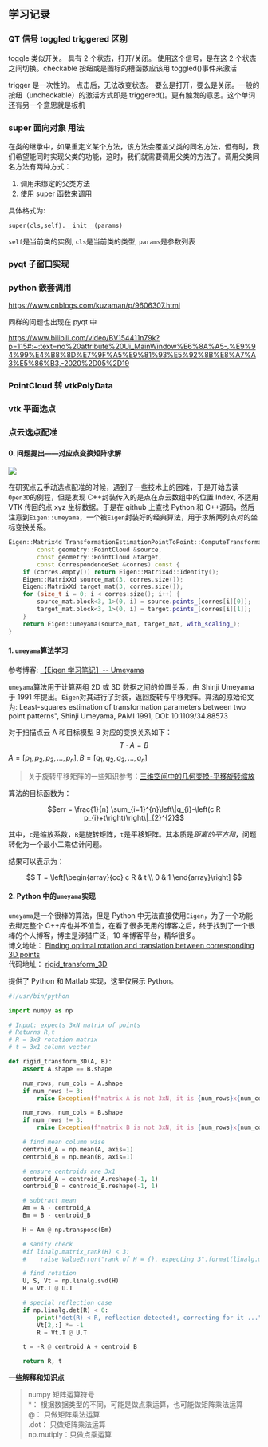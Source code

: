 ## 学习记录

### QT 信号 toggled triggered 区别

toggle 类似开关。 具有 2 个状态，打开/关闭。 使用这个信号，是在这 2 个状态之间切换。checkable 按纽或是图标的槽函数应该用 toggled()事件来激活

trigger 是一次性的。 点击后，无法改变状态。 要么是打开，要么是关闭。一般的按纽（uncheckable）的激活方式即是 triggered()。更有触发的意思。这个单词还有另一个意思就是板机

### super 面向对象 用法

在类的继承中，如果重定义某个方法，该方法会覆盖父类的同名方法，但有时，我们希望能同时实现父类的功能，这时，我们就需要调用父类的方法了。调用父类同名方法有两种方式：

1. 调用未绑定的父类方法
2. 使用 super 函数来调用

具体格式为:

```
super(cls,self).__init__(params)
```

`self`是当前类的实例, `cls`是当前类的类型, `params`是参数列表

### pyqt 子窗口实现

### python 嵌套调用

https://www.cnblogs.com/kuzaman/p/9606307.html

同样的问题也出现在 pyqt 中

https://www.bilibili.com/video/BV154411n79k?p=115#:~:text=no%20attribute%20Ui_MainWindow%E6%8A%A5-,%E9%94%99%E4%B8%8D%E7%9F%A5%E9%81%93%E5%92%8B%E8%A7%A3%E5%86%B3,-2020%2D05%2D19

### PointCloud 转 vtkPolyData

### vtk 平面选点

### 点云选点配准

#### 0. 问题提出——对应点变换矩阵求解

![](http://nghiaho.com/wp-content/uploads/2011/09/optimal_rotation_translation.png)

在研究点云手动选点配准的时候，遇到了一些技术上的困难，于是开始去读`Open3D`的例程，但是发现 C++封装传入的是点在点云数组中的位置 Index, 不适用 VTK 传回的点 xyz 坐标数据。于是在 github 上查找 Python 和 C++源码，然后注意到`Eigen::umeyama`，一个被`Eigen`封装好的经典算法，用于求解两列点对的坐标变换关系。

```cpp
Eigen::Matrix4d TransformationEstimationPointToPoint::ComputeTransformation(
        const geometry::PointCloud &source,
        const geometry::PointCloud &target,
        const CorrespondenceSet &corres) const {
    if (corres.empty()) return Eigen::Matrix4d::Identity();
    Eigen::MatrixXd source_mat(3, corres.size());
    Eigen::MatrixXd target_mat(3, corres.size());
    for (size_t i = 0; i < corres.size(); i++) {
        source_mat.block<3, 1>(0, i) = source.points_[corres[i][0]];
        target_mat.block<3, 1>(0, i) = target.points_[corres[i][1]];
    }
    return Eigen::umeyama(source_mat, target_mat, with_scaling_);
}
```

#### 1. `umeyama`算法学习

参考博客: [【Eigen 学习笔记】-- Umeyama](https://blog.csdn.net/weixin_42823098/article/details/111308627)

`umeyama`算法用于计算两组 2D 或 3D 数据之间的位置关系，由 Shinji Umeyama 于 1991 年提出。`Eigen`对其进行了封装，返回旋转与平移矩阵。算法的原始论文为: Least-squares estimation of transformation parameters between two point patterns", Shinji Umeyama, PAMI 1991, DOI: 10.1109/34.88573

对于扫描点云 A 和目标模型 B 对应的变换关系如下：
$$T \cdot A=B$$
$A=[p_1,p_2,p_3,...,p_n], B=[q_1,q_2,q_3,...,q_n]$

> 关于旋转平移矩阵的一些知识参考：[三维空间中的几何变换-平移旋转缩放](https://blog.csdn.net/swety_gxy/article/details/73087848)

算法的目标函数为：

$$err = \frac{1}{n} \sum_{i=1}^{n}\left\|q_{i}-\left(c R p_{i}+t\right)\right\|_{2}^{2}$$

其中，`c`是缩放系数，`R`是旋转矩阵，`t`是平移矩阵。其本质是*距离的平方和*，问题转化为一个最小二乘估计问题。

结果可以表示为：

$$
T = \left[\begin{array}{cc}
c R & t \\
0 & 1
\end{array}\right]
$$

#### 2. Python 中的`umeyama`实现

`umeyama`是一个很棒的算法，但是 Python 中无法直接使用`Eigen`，为了一个功能去绑定整个 C++库也并不值当，在看了很多无用的博客之后，终于找到了一个很棒的个人博客，博主是涉猎广泛，10 年博客平台，精华很多。  
博文地址：
[Finding optimal rotation and translation between corresponding 3D points](http://nghiaho.com/?page_id=671)  
代码地址：
[rigid_transform_3D](https://github.com/nghiaho12/rigid_transform_3D)

提供了 Python 和 Matlab 实现，这里仅展示 Python。

```Python
#!/usr/bin/python

import numpy as np

# Input: expects 3xN matrix of points
# Returns R,t
# R = 3x3 rotation matrix
# t = 3x1 column vector

def rigid_transform_3D(A, B):
    assert A.shape == B.shape

    num_rows, num_cols = A.shape
    if num_rows != 3:
        raise Exception(f"matrix A is not 3xN, it is {num_rows}x{num_cols}")

    num_rows, num_cols = B.shape
    if num_rows != 3:
        raise Exception(f"matrix B is not 3xN, it is {num_rows}x{num_cols}")

    # find mean column wise
    centroid_A = np.mean(A, axis=1)
    centroid_B = np.mean(B, axis=1)

    # ensure centroids are 3x1
    centroid_A = centroid_A.reshape(-1, 1)
    centroid_B = centroid_B.reshape(-1, 1)

    # subtract mean
    Am = A - centroid_A
    Bm = B - centroid_B

    H = Am @ np.transpose(Bm)

    # sanity check
    #if linalg.matrix_rank(H) < 3:
    #    raise ValueError("rank of H = {}, expecting 3".format(linalg.matrix_rank(H)))

    # find rotation
    U, S, Vt = np.linalg.svd(H)
    R = Vt.T @ U.T

    # special reflection case
    if np.linalg.det(R) < 0:
        print("det(R) < R, reflection detected!, correcting for it ...")
        Vt[2,:] *= -1
        R = Vt.T @ U.T

    t = -R @ centroid_A + centroid_B

    return R, t
```

**一些解释和知识点**

> numpy 矩阵运算符号  
> \*： 根据数据类型的不同，可能是做点乘运算，也可能做矩阵乘法运算  
> @： 只做矩阵乘法运算  
> .dot： 只做矩阵乘法运算  
> np.mutiply：只做点乘运算

###
